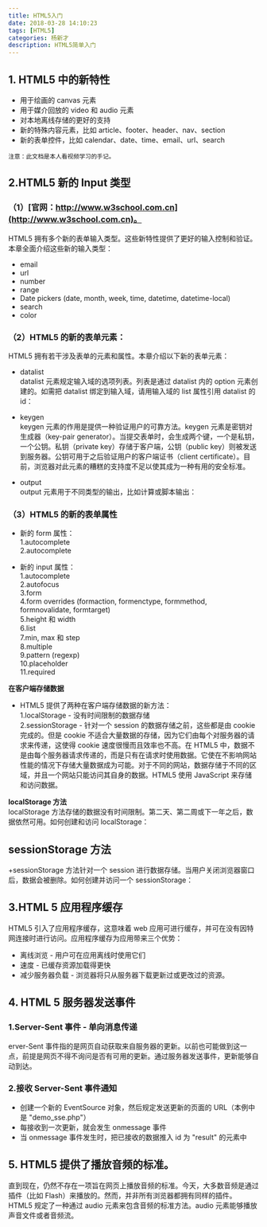 ```yaml
---
title: HTML5入门
date: 2018-03-28 14:10:23
tags: [HTML5]
categories: 杨新才
description: HTML5简单入门
---
```


## 1. HTML5 中的新特性  
 + 用于绘画的 canvas 元素  
 + 用于媒介回放的 video 和 audio 元素  
 + 对本地离线存储的更好的支持  
 + 新的特殊内容元素，比如 article、footer、header、nav、section  
 + 新的表单控件，比如 calendar、date、time、email、url、search  

`注意：此文档是本人看视频学习的手记。`    

## 2.HTML5 新的 Input 类型  

### （1）[官网：http://www.w3school.com.cn](http://www.w3school.com.cn)。  

HTML5 拥有多个新的表单输入类型。这些新特性提供了更好的输入控制和验证。
本章全面介绍这些新的输入类型：  

 + email  
 + url  
 + number  
 + range  
 + Date pickers (date, month, week, time, datetime, datetime-local)  
 + search  
 + color  
### （2）HTML5 的新的表单元素：  
HTML5 拥有若干涉及表单的元素和属性。本章介绍以下新的表单元素：

 + datalist  
datalist 元素规定输入域的选项列表。列表是通过 datalist 内的 option 元素创建的。如需把 datalist 绑定到输入域，请用输入域的 list 属性引用 datalist 的 id：

 + keygen  
keygen 元素的作用是提供一种验证用户的可靠方法。keygen 元素是密钥对生成器（key-pair generator）。当提交表单时，会生成两个键，一个是私钥，一个公钥。私钥（private key）存储于客户端，公钥（public key）则被发送到服务器。公钥可用于之后验证用户的客户端证书（client certificate）。目前，浏览器对此元素的糟糕的支持度不足以使其成为一种有用的安全标准。

 + output  
output 元素用于不同类型的输出，比如计算或脚本输出：

### （3）HTML5 的新的表单属性    
 
 + 新的 form 属性：   
1.autocomplete  
2.autocomplete  

 + 新的 input 属性：  
1.autocomplete  
2.autofocus  
3.form  
4.form overrides (formaction, formenctype, formmethod, formnovalidate, formtarget)  
5.height 和 width  
6.list  
7.min, max 和 step  
8.multiple  
9.pattern (regexp)  
10.placeholder  
11.required  

**在客户端存储数据**  

 + HTML5 提供了两种在客户端存储数据的新方法：  
1.localStorage - 没有时间限制的数据存储  
2.sessionStorage - 针对一个 session 的数据存储之前，这些都是由 cookie 完成的。但是 cookie 不适合大量数据的存储，因为它们由每个对服务器的请求来传递，这使得 cookie 速度很慢而且效率也不高。在 HTML5 中，数据不是由每个服务器请求传递的，而是只有在请求时使用数据。它使在不影响网站性能的情况下存储大量数据成为可能。对于不同的网站，数据存储于不同的区域，并且一个网站只能访问其自身的数据。HTML5 使用 JavaScript 来存储和访问数据。  

**localStorage 方法**  
localStorage 方法存储的数据没有时间限制。第二天、第二周或下一年之后，数据依然可用。如何创建和访问 localStorage：  

## sessionStorage 方法  

 +sessionStorage 方法针对一个 session 进行数据存储。当用户关闭浏览器窗口后，数据会被删除。如何创建并访问一个 sessionStorage：  

## 3.HTML 5 应用程序缓存

HTML5 引入了应用程序缓存，这意味着 web 应用可进行缓存，并可在没有因特网连接时进行访问。应用程序缓存为应用带来三个优势：	  

 + 离线浏览 - 用户可在应用离线时使用它们  
 + 速度 - 已缓存资源加载得更快  
 + 减少服务器负载 - 浏览器将只从服务器下载更新过或更改过的资源。  

## 4. HTML 5 服务器发送事件  

### 1.Server-Sent 事件 - 单向消息传递  
erver-Sent 事件指的是网页自动获取来自服务器的更新。以前也可能做到这一点，前提是网页不得不询问是否有可用的更新。通过服务器发送事件，更新能够自动到达。  

### 2.接收 Server-Sent 事件通知  

 + 创建一个新的 EventSource 对象，然后规定发送更新的页面的 URL（本例中是 "demo_sse.php"）  
 + 每接收到一次更新，就会发生 onmessage 事件  
 + 当 onmessage 事件发生时，把已接收的数据推入 id 为 "result" 的元素中

## 5. HTML5 提供了播放音频的标准。  

直到现在，仍然不存在一项旨在网页上播放音频的标准。今天，大多数音频是通过插件（比如 Flash）来播放的。然而，并非所有浏览器都拥有同样的插件。HTML5 规定了一种通过 audio 元素来包含音频的标准方法。audio 元素能够播放声音文件或者音频流。


